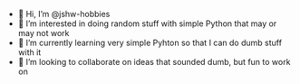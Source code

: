 - 👋 Hi, I’m @jshw-hobbies
- 👀 I’m interested in doing random stuff with simple Python that may or may not work 
- 🌱 I’m currently learning very simple Pyhton so that I can do dumb stuff with it
- 💞️ I’m looking to collaborate on ideas that sounded dumb, but fun to work on

<!---
jshw-hobbies/jshw-hobbies is a ✨ special ✨ repository because its `README.md` (this file) appears on your GitHub profile.
You can click the Preview link to take a look at your changes.
--->
